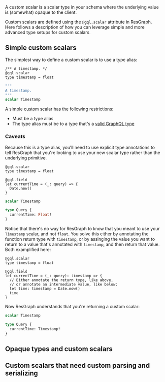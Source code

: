 A custom scalar is a scalar type in your schema where the underlying value is (somewhat) opaque to the client.

Custom scalars are defined using the `@gql.scalar` attribute in ResGraph. Here follows a description of how you can leverage simple and more advanced type setups for custom scalars.

## Simple custom scalars

The simplest way to define a custom scalar is to use a type alias:

```rescript
/** A timestamp. */
@gql.scalar
type timestamp = float
```

```graphql
"""
A timestamp.
"""
scalar Timestamp
```

A simple custom scalar has the following restrictions:

- Must be a type alias
- The type alias must be to a type that's a [valid GraphQL type](#valid-graphql-types)

### Caveats

Because this is a type alias, you'll need to use explicit type annotations to tell ResGraph that you're looking to use your new scalar type rather than the underlying primitive.

```rescript
@gql.scalar
type timestamp = float

@gql.field
let currentTime = (_: query) => {
  Date.now()
}
```

```graphql
scalar Timestamp

type Query {
  currentTime: Float!
}
```

Notice that there's no way for ResGraph to know that you meant to use your `Timestamp` scalar, and not `float`. You solve this either by annotating the function return type with `timestamp`, or by assinging the value you want to return to a value that's annotated with `timestamp`, and then return that value. Both examplified here:

```rescript
@gql.scalar
type timestamp = float

@gql.field
let currentTime = (_: query): timestamp => {
  // Either annotate the return type, like above,
  // or annotate an intermediate value, like below:
  let time: timestamp = Date.now()
  time
}
```

Now ResGraph understands that you're returning a custom scalar:

```graphql
scalar Timestamp

type Query {
  currentTime: Timestamp!
}
```

## Opaque types and custom scalars

## Custom scalars that need custom parsing and serializing
